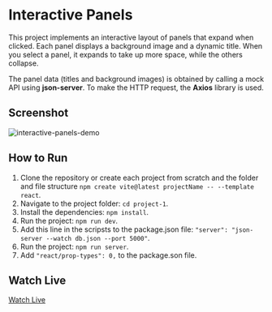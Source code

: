 # Interactive Panels

This project implements an interactive layout of panels that expand when clicked. Each panel displays a background image and a dynamic title. When you select a panel, it expands to take up more space, while the others collapse.

The panel data (titles and background images) is obtained by calling a mock API using **json-server**. To make the HTTP request, the **Axios** library is used.

## Screenshot

![interactive-panels-demo](./interactive-panels-demo.gif)

## How to Run

1. Clone the repository or create each project from scratch and the folder and file structure `npm create vite@latest projectName -- --template react`.
2. Navigate to the project folder: `cd project-1`.
3. Install the dependencies: `npm install`.
4. Run the project: `npm run dev`.
5. Add this line in the scripsts to the package.json file: `"server": "json-server --watch db.json --port 5000"`.
6. Run the project: `npm run server`.
7. Add `"react/prop-types": 0,` to the package.son file.

## Watch Live

[Watch Live](https://interactive-panels.vercel.app/)
